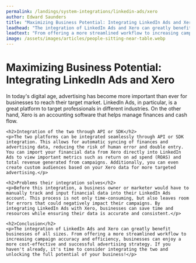 ```yaml
---
permalink: /landings/system-integrations/linkedin-ads/xero
author: Edward Saunders
title: "Maximizing Business Potential: Integrating LinkedIn Ads and Xero"
leadhead: "The integration of LinkedIn Ads and Xero can greatly benefit businesses of all sizes"
leadtext: "From offering a more streamlined workflow to increasing campaign accuracy and efficiency, businesses can enjoy a more cost-effective and successful advertising strategy. If you haven't already, it's time to consider integrating the two and unlocking the full potential of your business!"
image: /assets/images/articles/people-sitting-near-table.webp
---
```

<div class="arttext">	<h1>Maximizing Business Potential: Integrating LinkedIn Ads and Xero</h1>
	<p>In today's digital age, advertising has become more important than ever for businesses to reach their target market. LinkedIn Ads, in particular, is a great platform to target professionals in different industries. On the other hand, Xero is an accounting software that helps manage finances and cash flow.</p>

	<h2>Integration of the two through API or SDK</h2>
	<p>The two platforms can be integrated seamlessly through API or SDK integration. This allows for automatic syncing of finances and advertising data, reducing the risk of human error and double entry. You can import your financial data from Xero directly into LinkedIn Ads to view important metrics such as return on ad spend (ROAS) and total revenue generated from campaigns. Additionally, you can even create custom audiences based on your Xero data for more targeted advertising.</p>

	<h2>Problems their integration solves</h2>
	<p>Before this integration, a business owner or marketer would have to manually track and input financial data into their LinkedIn Ads account. This process is not only time-consuming, but also leaves room for errors that could negatively impact their campaigns. By integrating LinkedIn Ads with Xero, businesses can save time and resources while ensuring their data is accurate and consistent.</p>

	<h2>Conclusion</h2>
	<p>The integration of LinkedIn Ads and Xero can greatly benefit businesses of all sizes. From offering a more streamlined workflow to increasing campaign accuracy and efficiency, businesses can enjoy a more cost-effective and successful advertising strategy. If you haven't already, it's time to consider integrating the two and unlocking the full potential of your business!</p>
</div>